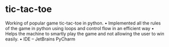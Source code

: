 # tic-tac-toe
Working of popular game tic-tac-toe in python. 
•	Implemented all the rules of the game in python using loops and control flow in an efficient way 
•	Helps the machine to smartly play the game and not allowing the user to win easily. 
•	IDE – JetBrains PyCharm

